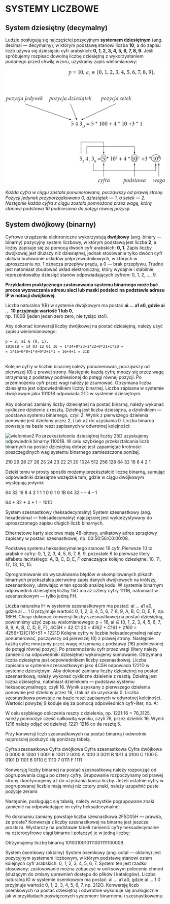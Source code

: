 SYSTEMY LICZBOWE
===
System dziesiętny (decymalny)
---
<p>
Ludzie posługują się najczęściej pozycyjnym <strong>systemem dziesiętnym</strong>
(ang. decimal — decymalny), w którym podstawę stanowi liczba <strong>10</strong>, 
a do zapisu liczb używa się dziesięciu cyfr arabskich:<strong> 0, 1, 2, 3, 4, 5, 6, 7, 8, 9.</strong> 
Jeśli spróbujemy rozpisać dowolną liczbę dziesiętną z wykorzystaniem podanego przed chwilą wzoru, 
uzyskamy zapis wielomianowy:
</p>

<img src="https://github.com/LukaszKur/Praca_domowa/blob/master/Rysunek1.png" alt="wielomian" title="Zapis wielomianowy"/>
<p><em>
Każda cyfra w ciągu została ponumerowana, począwszy od prawej strony. Pozycji jedynek przyporządkowano 0, 
dziesiątek — 1, a setek — 2. Następnie każda cyfra z ciągu została pomnożona przez wagę, 
którą stanowi podstawa 10 podniesiona do potęgi równej pozycji.
</em></p>


System dwójkowy (binarny)
---
<p>
Cyfrowe urządzenia elektroniczne wykorzystują <strong>dwójkowy</strong> 
(ang. binary — binarny) pozycyjny system liczbowy, w którym podstawą jest liczba <strong>2</strong>, 
a liczby zapisuje się za pomocą dwóch cyfr arabskich: <strong>0, 1.</strong> 
Zapis liczby dwójkowej jest dłuższy niż dziesiętnej, jednak stosowanie tylko dwóch cyfr 
ułatwia budowanie układów półprzewodnikowych, w których w uproszczeniu np. 1 oznacza przepływ prądu, 
a 0 — brak przepływu. Trudno jest natomiast zbudować układ elektroniczny, 
który wydajnie i stabilnie reprezentowałby dziesięć stanów odpowiadających cyfrom: 0, 1, 2, …, 9. 
</p>
<p><strong>
Przykładem praktycznego zastosowania systemu binarnego może być proces 
wyznaczania adresu sieci lub maski podsieci na podstawie adresu IP w notacji dwójkowej.
</p></strong>

Liczba naturalna 1(B) w systemie dwójkowym ma postać <strong>ai … a1 a0, gdzie ai … 10 przyjmuje wartość 1 lub 0</strong>,<br> 
np. 1100B (jeden jeden zero zero, nie tysiąc sto!).

Aby dokonać konwersji liczby dwójkowej na postać dziesiętną, 
należy użyć zapisu wielomianowego:<br>
``` 
p = 2, ai ∈ {0, 1},
10101B = 14 03 12 01 10 = 1*24+0*23+1*22+0*21+1*20 =
= 1*16+0*8+1*4+0*2+1*1 = 16+4+1 = 21D
```
<br>Kolejne cyfry w liczbie binarnej należy ponumerować, począwszy od pierwszej (0) z prawej strony. 
Następnie każdą cyfrę mnoży się przez wagę otrzymaną z podstawy podniesionej do potęgi równej pozycji. 
Po przemnożeniu cyfr przez wagi należy je zsumować. Otrzymana liczba dziesiętna jest odpowiednikiem liczby binarnej. 
Liczba zapisana w systemie dwójkowym jako 10101B odpowiada 21D w systemie dziesiętnym.<br>
<br>Aby dokonać zamiany liczby dziesiętnej na postać binarną, należy wykonać cykliczne dzielenie z resztą. 
Dzielną jest liczba dziesiętna, a dzielnikiem — podstawa systemu binarnego, czyli 2. 
Wynik z pierwszego dzielenia ponownie jest dzielony przez 2, i tak aż do uzyskania 0. 
Liczba binarna powstaje na bazie reszt zapisanych w odwrotnej kolejności:
</p>
<img src="https://github.com/LukaszKur/Praca_domowa/blob/master/Rysunek2.png" alt="wielomian2" title="Zapis wielomianowy2"/>
Po przekształceniu dziesiętnej liczby 25D uzyskujemy odpowiednik binarny 11001B.
W celu szybkiego przekształcania liczb binarnych na postać dziesiętną dobrze jest 
zapamiętać krotności poszczególnych wag systemu binarnego zamieszczone poniżej.

210
29
28
27
26
25
24
23
22
21
20
1024
512
256
128
64
32
16
8
4
2
1

Dzięki temu w prosty sposób możemy przekształcić liczbę binarną, sumując odpowiedniki dziesiętne wszędzie tam, 
gdzie w ciągu dwójkowym występują jedynki:

64
32
16
8
4
2
1
1
1
0
0
1
0
1B
64
32
–
–
4
–
1

64 + 32 + 4 + 1 = 101D

System szesnastkowy (heksadecymalny)
System szesnastkowy (ang. hexadecimal — heksadecymalny) najczęściej jest wykorzystywany do uproszczonego zapisu długich liczb binarnych.

Ethernetowe karty sieciowe mają 48-bitowy, unikatowy adres sprzętowy zapisany
w postaci szesnastkowej, np. 00:50:56:C0:00:08. 

Podstawę systemu heksadecymalnego stanowi 16 cyfr. Pierwsze 10 to arabskie cyfry: 0, 
1, 2, 3, 4, 5, 6, 7, 8, 9, pozostałe 6 to pierwsze litery alfabetu łacińskiego: 
A, B, C, D, E, F oznaczające kolejno dziesiętne: 10, 11, 12, 13, 14, 15.


Oprogramowanie do wyszukiwania błędów w skompilowanych plikach binarnych przekształca 
pierwotny zapis danych dwójkowych na krótszy, szesnastkowy, ułatwiając w ten sposób analizę kodu. 
W systemie binarnym odpowiednik dziesiętnej liczby 15D ma aż cztery cyfry 1111B, 
natomiast w szesnastkowym — tylko jedną FH.

Liczba naturalna lH w systemie szesnastkowym ma postać: ai ... a1 a0, gdzie ai … 1 0 
przyjmuje wartość 0, 1, 2, 3, 4, 5, 6, 7, 8, 9, A, B, C, D, E, F, np. 1BFH.
Chcąc dokonać konwersji liczby szesnastkowej na postać dziesiętną, powinniśmy użyć zapisu wielomianowego:
p = 16, ai ∈ {0, 1, 2, 3, 4, 5, 6, 7, 8, 9, A, B, C, D, E, F},
4C5H = 42 C1 20 = 4*162 + C*161 + 2*160 = 4*256+12(C)*16+5*1 = 1221D
Kolejne cyfry w liczbie heksadecymalnej należy ponumerować, począwszy od pierwszej 
(0) z prawej strony. Następnie każdą cyfrę mnożymy przez wagę otrzymaną z podstawy (16) podniesionej do potęgi równej pozycji. 
Po przemnożeniu cyfr przez wagi (litery należy zamienić na odpowiedniki dziesiętne) wykonujemy sumowanie. 
Otrzymana liczba dziesiętna jest odpowiednikiem liczby szesnastkowej. Liczba zapisana w systemie szesnastkowym jako 4C5H 
odpowiada 1221D w systemie dziesiętnym.
Aby dokonać zamiany liczby dziesiętnej na postać szesnastkową, należy wykonać cykliczne dzielenie z resztą. 
Dzielną jest liczba dziesiętna, natomiast dzielnikiem — podstawa systemu heksadecymalnego, czyli 16. Wynik uzyskany z pierwszego 
dzielenia ponownie jest dzielony przez 16, i tak aż do uzyskania 0. Liczba szesnastkowa powstaje na bazie reszt zapisanych 
w odwrotnej kolejności. Wartości powyżej 9 koduje się za pomocą odpowiednich cyfr-liter, np. A:


W celu szybkiego obliczenia reszty z dzielenia, np. 1221:16 = 76,3125, należy pomnożyć
część całkowitą wyniku, czyli 76, przez dzielnik 16. Wynik 1216 należy odjąć od dzielnej: 
1221–1216 co da resztę 5.

Przy konwersji liczb szesnastkowych na postać binarną i odwrotnie najprościej posłużyć się poniższą tabelą.

Cyfra szesnastkowa
Cyfra dwójkowa
Cyfra szesnastkowa
Cyfra dwójkowa
0
0000
8
1000
1
0001
9
1001
2
0010
A
1010
3
0011
B
1011
4
0100
C
1100
5
0101
D
1101
6
0110
E
1110
7
0111
F
1111

Konwersję liczby binarnej na postać szesnastkową należy rozpocząć od pogrupowania ciągu po cztery cyfry. 
Grupowanie rozpoczynamy od prawej strony i kontynuujemy aż do uzyskania końca liczby. 
Jeżeli ostatnie cyfry w pogrupowanej liczbie mają mniej niż cztery znaki, należy uzupełnić puste pozycje zerami:

Następnie, posługując się tabelą, należy wszystkie pogrupowane znaki zamienić na odpowiadające im cyfry heksadecymalne:

Po dokonaniu zamiany powstaje liczba szesnastkowa 2F5D05H — prawda, że proste?
Konwersja z liczby szesnastkowej na binarną jest jeszcze prostsza. 
Wystarczy na podstawie tabeli zamienić cyfry heksadecymalne na czterocyfrowe ciągi binarne i połączyć 
je w jedną liczbę:

Otrzymujemy liczbę binarną 101001001011100111110000B.


System ósemkowy (oktalny)
System ósemkowy (ang. octal — oktalny) jest pozycyjnym systemem liczbowym, 
w którym podstawę stanowi osiem kolejnych cyfr arabskich: 0, 1, 2, 3, 4, 5, 6, 7. 
System ten jest rzadko stosowany; zastosowanie można zobaczyć w uniksowym poleceniu chmod 
(służącym do zmiany uprawnień dostępu do plików i katalogów).
Liczba naturalna lO w systemie ósemkowym ma postać: ai ... a1 a0, gdzie ai … 1 0 przyjmuje wartość 0, 1, 2, 3, 4, 5, 6, 7, np. 212O.
Konwersję liczb ósemkowych na postać dziesiętną i odwrotnie wykonuje się analogicznie 
jak w przykładach poświęconych systemom: binarnemu i szesnastkowemu.
